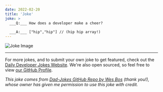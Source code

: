 ```yaml
---
date: 2022-02-20
title: 'Joke'
joke: >
  ___Q:___ How does a developer make a cheer?
  
  ___A:___ ["hip","hip"] // (hip hip array!)
---
```



![Joke Image](https://private.xtrp.io/projects/DailyDeveloperJokes/public_image_server/images/5e1258e86d537.png)

---

For more jokes, and to submit your own joke to get featured, check out the [Daily Developer Jokes Website](https://dailydeveloperjokes.github.io/). We're also open sourced, so feel free to view [our GitHub Profile](https://github.com/dailydeveloperjokes).


_This joke comes from [Dad-Jokes GitHub Repo by Wes Bos](https://github.com/wesbos/dad-jokes) (thank you!), whose owner has given me permission to use this joke with credit._

<!--
Joke text:
**Q:** How does a developer make a cheer?

**A:** ["hip","hip"] // (hip hip array!)
 -->


